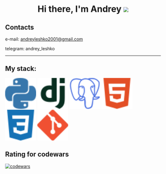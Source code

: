 <h1 align="center">Hi there, I'm Andrey 
<img src="https://github.com/blackcater/blackcater/raw/main/images/Hi.gif" height="32"/></h1>

<h2>Contacts</h2>

e-mail: andreyleshko2001@gmail.com

telegram: andrey_leshko

---

<h2>My stack:</h2>
<p>
  <img src="python.svg" alt="Python" width="100">
  <img src="django.svg" alt="Django" width="100">
  <img src="postgresql.svg" alt="PostgreSQL" width="100">
  <img src="html5.svg" alt="HTML" width="100">
  <img src="css3.svg" alt="CSS" width="100">
  <img src="git.svg" alt="GIT" width="100">
</p>

## Rating for codewars
[![codewars](https://www.codewars.com/users/AndreyLeshko/badges/large)](https://www.codewars.com/users/username)
